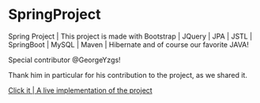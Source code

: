 # SpringProject
Spring Project |  This project is made with Bootstrap | JQuery | JPA | JSTL | SpringBoot | MySQL | Maven | Hibernate and of course our favorite JAVA!


Special contributor @GeorgeYzgs!

Thank him in particular for his contribution to the project, as we shared it.


<a href = "http://ra1.anystream.eu:5080/SpringAssignment/"> Click it | A live implementation of the project</a>
